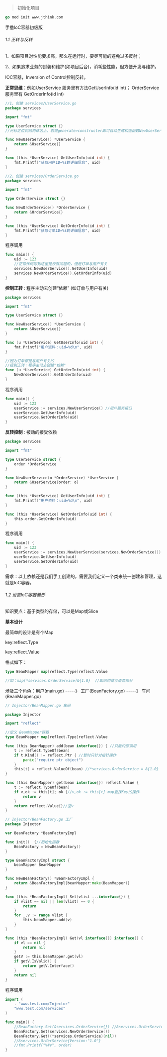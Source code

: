 

> 初始化项目

~~~go
go mod init www.jthink.com
~~~

手撸IoC容器初级版

###### 1.1 正转与反转

1、如果项目对性能要求高，那么在运行时，要尽可能的避免过多反射；

2、如果追求业务的封装和维护(如项目后台)，消耗些性能，但方便开发与维护。



IOC容器，Inversion of Control控制反转。

**正常思维**：例如UserService 服务里有方法GetUserInfo(id int)； OrderService服务里有 GetOrderInfo(id int)

~~~go
//1、创建 services/UserService.go
package services

import "fmt"

type UserService struct {}
//光标定位到结构体名上，右键generate>constructer即可自动生成构造函数NewUserService（）

func NewUserService() *UserService {
	return &UserService{}
}

func (this *UserService) GetUserInfo(uid int) {
	fmt.Printf("获取用户ID=%s的详细信息", uid)
}
~~~

~~~go
//2、创建 services/OrderService.go
package services

import "fmt"

type OrderService struct {}

func NewOrderService() *OrderService {
	return &OrderService{}
}

func (this *UserService) GetOrderInfo(id int) {
	fmt.Printf("获取订单ID=%s的详细信息", uid)
}
~~~

程序调用

~~~go
func main() {
	uid := 123
	//正常代码写到这里是没有问题的，但是订单与用户有关
	services.NewUserService().GetUserInfo(uid)
	services.NewOrderService().GetOrderInfo(uid)
}
~~~



**控制正转** : 程序主动去创建“依赖”  (如订单与用户有关)

~~~go
package services

import "fmt"

type UserService struct {}

func NewUserService() *UserService {
	return &UserService{}
}

func (u *UserService) GetUserInfo(uid int) {
	fmt.Printf("用户资料：uid=%d\n", uid)
}

//因为订单都是与用户有关的
//控制正转：程序主动去创建"依赖"
func (u *UserService) GetOrderInfo(uid int) {
	NewOrderService().GetOrderInfo(uid)
}
~~~

程序调用

~~~go
func main() {
	uid := 123
	userService := services.NewUserService() //用户服务接口
	userService.GetUserInfo(uid)
	userService.GetOrderInfo(uid)
}
~~~



**反转控制** : 被动的接受依赖

~~~go
package services

import "fmt"

type UserService struct {
	order *OrderService
}

func NewUserService(o *OrderService) *UserService {
	return &UserService{order: o}
}

func (this *UserService) GetUserInfo(uid int) {
	fmt.Printf("用户资料：uid=%d\n", uid)
}

func (this *UserService) GetOrderInfo(uid int) {
	this.order.GetOrderInfo(uid)
}
~~~

程序调用

~~~go
func main() {
	uid := 123
	userService := services.NewUserService(services.NewOrderService()) //通过注入方式
	userService.GetUserInfo(uid)
	userService.GetOrderInfo(uid)
}
~~~



需求：以上依赖还是我们手工创建的，需要我们定义一个类来统一创建和管理，这就是IoC容器。



###### 1.2 设置IoC容器雏形

知识要点：基于类型的存储，可以是Map或Slice

**基本设计**

最简单的设计是有个Map

key:reflect.Type

key:reflect.Value

格式如下：

~~~go
type BeanMapper map[reflect.Type]reflect.Value
~~~

~~~go
//如：map[*services.OrderService]&{1.0}  //即结构体与值两部分
~~~

涉及三个角色：用户(main.go) -----》  工厂(BeanFactory.go)  -----》 车间(BeanMapper.go)



```go
// Injector/BeanMapper.go 车间

package Injector

import "reflect"

//定义 BeanMapper容器
type BeanMapper map[reflect.Type]reflect.Value

func (this BeanMapper) add(bean interface{}) { //只能内部调用
	t := reflect.TypeOf(bean)
	if t.Kind() != reflect.Ptr { //暂时只针对指针操作
		panic("require ptr object")
	}
	this[t] = reflect.ValueOf(bean) //*services.OrderService = &{1.0}
}

func (this BeanMapper) get(bean interface{}) reflect.Value {
	t := reflect.TypeOf(bean)
	if v,ok := this[t]; ok {//v,ok := this[t] map查找Key的操作
		return v
	}
	return reflect.Value{}//空v
}
```



~~~go
// Injector/BeanFactory.go 工厂
package Injector

var BeanFactory *BeanFactoryImpl

func init()  {//初始化函数
	BeanFactory = NewBeanFactory()
}

type BeanFactoryImpl struct {
	beanMapper BeanMapper
}

func NewBeanFactory() *BeanFactoryImpl {
	return &BeanFactoryImpl{beanMapper:make(BeanMapper)}
}

func (this *BeanFactoryImpl) Set(vlist ...interface{}) {
	if vlist == nil || len(vlist) == 0 {
		return
	}
	for _,v := range vlist {
		this.beanMapper.add(v)
	}
}

func (this *BeanFactoryImpl) Get(vl interface{}) interface{} {
	if vl == nil {
		return nil
	}
	getV := this.beanMapper.get(vl)
	if getV.IsValid() {
		return getV.Interface()
	}
	return nil
}
~~~



程序调用

~~~go
import (
	. "www.test.com/Injector"
	"www.test.com/services"
)

func main() {
	//BeanFactory.Set(&services.OrderService{}) //&services.OrderService{Version:""}
	BeanFactory.Set(services.NewOrderService())
	BeanFactory.Get((*services.OrderService)(nil))
	//&services.OrderService{Version:"1.0"}
	//fmt.Printf("%#v", order)
}
~~~

